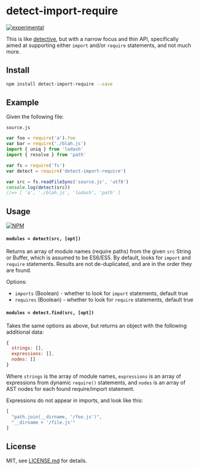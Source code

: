 # detect-import-require

[![experimental](http://badges.github.io/stability-badges/dist/experimental.svg)](http://github.com/badges/stability-badges)

This is like [detective](https://www.npmjs.com/package/detective), but with a narrow focus and thin API, specifically aimed at supporting either `import` and/or `require` statements, and not much more.

## Install

```sh
npm install detect-import-require --save
```

## Example

Given the following file:

`source.js`
```js
var foo = require('a').foo
var bar = require('./blah.js')
import { uniq } from 'lodash'
import { resolve } from 'path'
```

```js
var fs = require('fs')
var detect = require('detect-import-require')

var src = fs.readFileSync('source.js', 'utf8')
console.log(detect(src))
//=> [ 'a', './blah.js', 'lodash', 'path' ]
```

## Usage

[![NPM](https://nodei.co/npm/detect-import-require.png)](https://www.npmjs.com/package/detect-import-require)

#### `modules = detect(src, [opt])`

Returns an array of module names (require paths) from the given `src` String or Buffer, which is assumed to be ES6/ES5. By default, looks for `import` and `require` statements. Results are not de-duplicated, and are in the order they are found.

Options:

- `imports` (Boolean) - whether to look for `import` statements, default true
- `requires` (Boolean) - whether to look for `require` statements, default true

#### `modules = detect.find(src, [opt])`

Takes the same options as above, but returns an object with the following additional data:

```js
{
  strings: [],
  expressions: [],
  nodes: []
}
```

Where `strings` is the array of module names, `expressions` is an array of expressions from dynamic `require()` statements, and `nodes` is an array of AST nodes for each found require/import statement.

Expressions do not appear in imports, and look like this:

```js
[
  "path.join(__dirname, '/foo.js')",
  "__dirname + '/file.js'"
]
```

## License

MIT, see [LICENSE.md](http://github.com/Jam3/detect-import-require/blob/master/LICENSE.md) for details.
